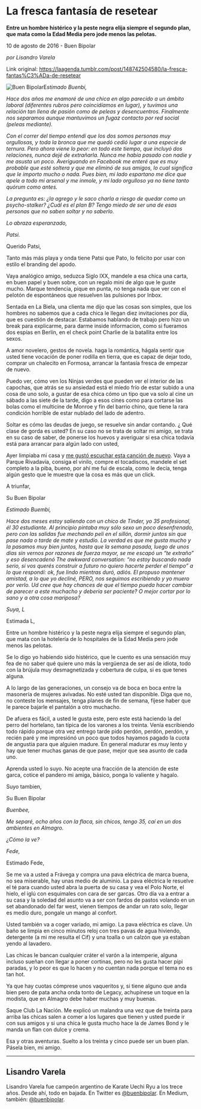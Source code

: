 # La fresca fantasía de resetear

**Entre un hombre histérico y la peste negra elija siempre el segundo plan, que mata como la Edad Media pero jode menos
 las pelotas.**

10 de agosto de 2016 - Buen Bipolar

_por Lisandro Varela_

Link original: https://laagenda.tumblr.com/post/148742504580/la-fresca-fantas%C3%ADa-de-resetear

![Buen Bipolar](https://64.media.tumblr.com/f5183e7bf8bb3861c4cce5bc074333a6/tumblr_inline_pggmm4Hu961t6q87u_500.jpg)E*stimado Buenbi,*

*Hace
 dos años me enamoré de una chica en algo parecido a un ámbito laboral 
(diferentes rubros pero coincidíamos en lugar), y tuvimos una relación 
tan llena de pasión como de peleas y desencuentros. Finalmente nos 
separamos aunque mantuvimos un fugaz contacto por red social (peleas 
mediante).*

*Con
 el correr del tiempo entendí que los dos somos personas muy orgullosas,
 y toda la bronca que me quedó cedió lugar a una especie de ternura. 
Pero ahora viene lo peor: en todo este tiempo, que incluyó dos 
relaciones, nunca dejé de extrañarla. Nunca me había pasado con nadie y 
me asusta un poco. Averiguando en Facebook me enteré que es muy probable
 que esté soltera y que me eliminó de sus amigos, lo cual significa que 
le importo mucho o nada. Pues bien, mi lado espartano me dice que apele a
 todo mi arsenal y me inmole, y mi lado orgulloso ya no tiene tanto 
quórum como antes.*

*La
 pregunta es: ¿la agrego y le saco charla a riesgo de quedar como un 
psycho-stalker? ¿Cuál es el plan B? Tengo miedo de ser una de esas 
personas que no saben soltar y no saberlo.* 

*Lo abraza esperanzado,* 

*Patsi.*

Querido Patsi,

Tanto más más playa y onda tiene Patsi que Pato, lo felicito por usar con estilo el branding del apodo.

Vaya
 analógico amigo, seduzca Siglo IXX, mandele a esa chica una carta, en 
buen papel y buen sobre, con un regalo mini de algo que le guste mucho. 
Marque tendencia, pique en punta, no tenga nada que ver con el pelotón 
de espontáneos que resuelven las pulsiones por Inbox.

Sentada
 en La Biela, una clienta me dijo que las cosas son simples, que los 
hombres no sabemos que a cada chica le llegan diez invitaciones por día,
 que es cuestión de destacar. Estabamos hablando de trabajo pero hizo un
 break para explicarme, para darme inside informacion, como si fueramos 
dos espías en Berlín, en el check point Charlie de la batallita entre 
los sexos.

A
 amor novelero, gestos de novela. haga la romántica, hágala sentir que 
usted tiene vocación de poner rodilla en tierra, que es capaz de dejar 
todo, comprar un chalecito en Formosa, arrancar la fantasía fresca de 
empezar de nuevo.

Puedo
 ver, cómo ven los Ninjas verdes que pueden ver el interior de las 
capochas, que atrás se su ansiedad está el miedo frío de estar subido a 
una cosa de uno solo, a gustar de esa chica cómo un tipo que va solo al 
cine un sábado a las siete de la tarde, digo a esos cines como para 
cortarse las bolas como el multicine de Monroe y fín del barrio chino, 
que tiene la rara condición horrible de estar nublado del lado de 
adentro.

Soltar
 es cómo las deudas de juego, se resuelve sin andar contando. ¿ Qué 
clase de gorda es usted? En su caso no se trata de soltar mi amigo, se 
trata en su caso de saber, de ponerse los huevos y averiguar si esa 
chica todavía está para arrancar para algún lado con usted,

Ayer limpiaba mi casa y [me gustó escuchar esta canción de nuevo](https://www.youtube.com/watch?v=2GmVajkqLNU).
 Vaya a Parque Rivadavia, consiga el vinilo, compre el tocadiscos, 
mandele el set completo a la piba, bueno, por ahí me fui de escala, como
 le decía, tenga algún gesto que le muestre que la cosa es más que un 
click. 

A triunfar,

Su Buen Bipolar

  


*Estimado Buembi,* 

*Hace
 dos meses estoy saliendo con un chico de Tinder, yo 35 profesional, él 
30 estudiante. Al principio pintaba muy sólo sexo un poco desenfrenado, 
pero con las salidas fue mechando peli en el sillón, dormir juntos sin 
que pase nada o tarde de mate y estudio. La verdad es que me gusta mucho
 y la pasamos muy bien juntos, hasta que la semana pasada, luego de unos
 días sin vernos por razones de fuerza mayor, se me escapó un “te 
extraño” y eso desencadenó The awkward conversation: “no estoy buscando 
nada serio, si vos querés construir a futuro no quiero hacerte perder el
 tiempo” a lo que respondí: ok, fue lindo mientras duró, adiós. El 
propuso mantener amistad, a lo que yo decliné, PERO, nos seguimos 
escribiendo y yo muero por verlo. Ud cree que hay chances de que el 
tiempo pueda hacer cambiar de parecer a este muchacho y debería ser 
paciente? O mejor cortar por lo sano y a otra cosa mariposa?*

*Suya, L*

Estimada L,

Entre
 un hombre histérico y la peste negra elija siempre el segundo plan, que
 mata con la hotelería de lo hospitales de la Edad Media pero jode menos
 las pelotas.

Se
 lo digo yo habiendo sido histérico, que le cuento es una sensación muy 
fea de no saber qué quiere uno más la vergüenza de ser así de idiota, 
todo con la brújula muy desmagnetizada y cobertura de culpa, si es que 
tenes alguna.

A
 lo largo de las generaciones, un consejo va de boca en boca entre la 
masonería de mujeres avivadas. No esté usted tan disponible. Diga que 
no, no conteste los mensajes, tenga planes de fín de semana, fíjese 
haber que le parece bajarle el pantalón a otro muchacho.

De
 afuera es fácil, a usted le gusta este, pero este está haciendo la del 
perro del hortelano, tan típica de los varones a los treinta. Venía 
escribiendo todo rápido porque otra vez entrego tarde pido perdón, 
perdón, perdón, y recién paré y me impresiónó un poco que todos  hayamos
 pagado la cuota de angustia para que alguien madure. En general madurar
 es muy lento y hay que tener muchas ganas de que pase, mejor que sea 
asunto de cada uno.

Aprenda
 usted lo suyo. No acepte una fracción de la atención de este garca, 
cotice el pandero mi amiga, básico, ponga lo valiente y hagalo.

Suyo tambien,

Su Buen Bipolar

  


*Buenbee,*

*Me separé,  ocho años con la flaca,  sin chicos, tengo 35, caí en un dos ambientes en Almagro.*

*¿Cómo la ve?*

*Fede,*

Estimado Fede,

Se
 me va a usted a Frávega y compra una pava eléctrica de marca buena, no 
sea miserable, hay unas medio de aluminio. La pava eléctrica le resuelve
 el té para cuando usted abra la puerta de su casa y vea el Polo Norte, 
el hielo, el iglú con esquimales con cara de ser garcas. Otro día va a 
entrar a su casa y la soledad del asunto va a ser con fardos de pastos 
volando en un set abandonado del far west, vienen tiempos de andar un 
rato solo, llegar es medio duro, pongale un mango al confort.

Usted
 también va a coger variado, mi amigo. La pava eléctrica es clave. Un 
baño se limpia en cinco minutos reloj con tres pavas de agua hiviendo, 
detergente (a mi me resulta el Cif) y una toalla o un calzón que ya 
estaban yendo al lavadero.

Las
 chicas le bancan cualquier cráter el varón a la intemperie, alguna 
incluso sueñan con llegar a poner cortinas, pero no les gusta hacer pipi
 paradas, y lo peor es que lo hacen y no cuentan nada porque el tema no 
es tan hot.

Ya
 que hay cuotas cómprese unos vaqueritos y, si tiene alguno que anda 
bien pero de pata ancha onda tonto de Legacy, achupínese un toque en la 
modista, que en Almagro debe haber muchas y muy buenas.

Saque
 Club La Nación. Me explicó un malandra una vez que de treinta para 
arriba las chicas salen a comer a los lugares que tienen y usted puede 
ir con sus amigos y si una chica le gusta mucho hace la de James Bond y 
le manda un flan con dulce y crema.

Esa y otras aventuras. Suelto a los treinta y cinco puede ser un buen plan. Pásela bien, mi amigo.



---

 Lisandro Varela
----------------

 Lisandro Varela fue campeón argentino de Karate Uechi Ryu a los trece años. Desde ahí, todo en bajada. En Twitter es [@buenbipolar](http://www.twitter.com/buenbipolar). En Medium, también: [@buenbipolar](https://medium.com/@buenbipolar). 

